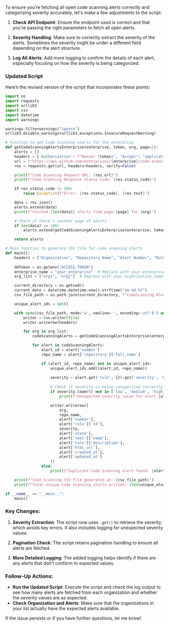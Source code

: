 To ensure you're fetching all open code scanning alerts correctly and categorizing severity accurately, let's make a few adjustments to the script:

1. **Check API Endpoint**: Ensure the endpoint used is correct and that you're passing the right parameters to fetch all open alerts.

2. **Severity Handling**: Make sure to correctly extract the severity of the alerts. Sometimes the severity might be under a different field depending on the alert structure.

3. **Log All Alerts**: Add more logging to confirm the details of each alert, especially focusing on how the severity is being categorized.

### Updated Script
Here’s the revised version of the script that incorporates these points:

```python
import os
import requests
import urllib3
import csv
import datetime
import warnings

warnings.filterwarnings("ignore")
urllib3.disable_warnings(urllib3.exceptions.InsecureRequestWarning)

# Function to get Code Scanning alerts for the enterprise
def getCodeScanningAlertsEnterprise(enterprise, token, org, page=1):
    alerts = []
    headers = {'Authorization': f"Bearer {token}", "Accept": "application/vnd.github+json"}
    url = f"https://api.github.com/enterprises/{enterprise}/code-scanning/alerts?per_page=100&page={page}&org={org}&state=open"
    res = requests.get(url, headers=headers, verify=False)

    print(f"Code Scanning Request URL: {res.url}")
    print(f"Code Scanning Response Status Code: {res.status_code}")

    if res.status_code != 200:
        raise Exception(f"Error: {res.status_code}, {res.text}")

    data = res.json()
    alerts.extend(data)
    print(f"Fetched {len(data)} alerts from page {page} for {org}")

    # Check if there's another page of alerts
    if len(data) == 100:
        alerts.extend(getCodeScanningAlertsEnterprise(enterprise, token, org, page + 1))

    return alerts

# Main function to generate CSV file for code scanning alerts
def main():
    headers = ["Organization", "Repository_Name", "Alert Number", "Rule ID", "Severity", "State", "Tool Name", "Description", "URL", "Created At", "Updated At"]
    
    GHToken = os.getenv("ACCESS_TOKEN")
    enterprise_name = "your_enterprise"  # Replace with your enterprise name
    org_list = ["org1", "org2"]  # Replace with your organization names

    current_directory = os.getcwd()
    current_date = datetime.datetime.now().strftime("%m-%d-%Y")
    csv_file_path = os.path.join(current_directory, f"CodeScanning_Alerts_{current_date}.csv")

    unique_alert_ids = set()

    with open(csv_file_path, mode='w', newline='', encoding='utf-8') as file:
        writer = csv.writer(file)
        writer.writerow(headers)

        for org in org_list:
            codeScanningAlerts = getCodeScanningAlertsEnterprise(enterprise_name, GHToken, org)

            for alert in codeScanningAlerts:
                alert_id = alert['number']
                repo_name = alert['repository']['full_name']

                if (alert_id, repo_name) not in unique_alert_ids:
                    unique_alert_ids.add((alert_id, repo_name))
                    
                    severity = alert.get('rule', {}).get('severity', 'Unknown')
                    
                    # Check if severity is being categorized correctly
                    if severity.lower() not in ['low', 'medium', 'high', 'critical', 'unknown']:
                        print(f"Unexpected severity value for alert {alert_id} in {repo_name}: {severity}")

                    writer.writerow([
                        org,
                        repo_name,
                        alert['number'],
                        alert['rule']['id'],
                        severity,
                        alert['state'],
                        alert['tool']['name'],
                        alert['rule']['description'],
                        alert['html_url'],
                        alert['created_at'],
                        alert['updated_at']
                    ])
                else:
                    print(f"Duplicate Code Scanning alert found: {alert_id} in {repo_name}")

    print(f"Code Scanning CSV file generated at: {csv_file_path}")
    print(f"Total unique Code Scanning alerts written: {len(unique_alert_ids)}")

if __name__ == "__main__":
    main()
```

### Key Changes:
1. **Severity Extraction**: The script now uses `.get()` to retrieve the severity, which avoids key errors. It also includes logging for unexpected severity values.
  
2. **Pagination Check**: The script retains pagination handling to ensure all alerts are fetched.

3. **More Detailed Logging**: The added logging helps identify if there are any alerts that don’t conform to expected values.

### Follow-Up Actions:
- **Run the Updated Script**: Execute the script and check the log output to see how many alerts are fetched from each organization and whether the severity values are as expected.
- **Check Organization and Alerts**: Make sure that the organizations in your list actually have the expected alerts available.

If the issue persists or if you have further questions, let me know!
